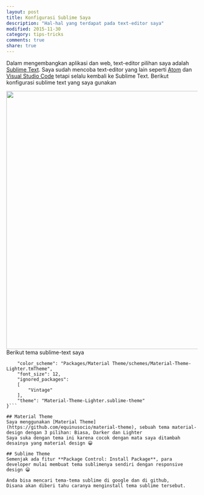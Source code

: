 ```yaml
---
layout: post
title: Konfigurasi Sublime Saya
description: "Hal-hal yang terdapat pada text-editor saya"
modified: 2015-11-30
category: tips-tricks
comments: true
share: true
---
```

Dalam mengembangkan aplikasi dan web, text-editor pilihan saya adalah [Sublime Text](http://sublimetext.com).
Saya sudah mencoba text-editor yang lain seperti [Atom](http://atom.io) dan [Visual Studio Code](http://code.visualstudio.com) tetapi selalu kembali ke Sublime Text. Berikut konfigurasi sublime text yang saya gunakan
 
<img src="{{ site.url }}/img/sublime.png" align="center" width="680">
<figcaption>Berikut tema sublime-text saya</figcaption>

```{
	"color_scheme": "Packages/Material Theme/schemes/Material-Theme-Lighter.tmTheme",
	"font_size": 12,
	"ignored_packages":
	[
		"Vintage"
	],
	"theme": "Material-Theme-Lighter.sublime-theme"
}```

## Material Theme
Saya menggunakan [Material Theme](https://github.com/equinusocio/material-theme), sebuah tema material-design dengan 3 pilihan: Biasa, Darker dan Lighter
Saya suka dengan tema ini karena cocok dengan mata saya ditambah desainya yang material design 😀

## Sublime Theme
Semenjak ada fitur **Package Control: Install Package**, para developer mulai membuat tema sublimenya sendiri dengan responsive design 😀

Anda bisa mencari tema-tema sublime di google dan di github,
Disana akan diberi tahu caranya menginstall tema sublime tersebut.

